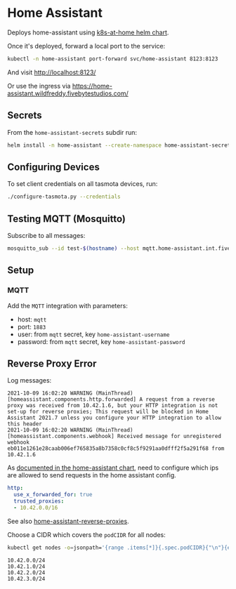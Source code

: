 # Home Assistant

Deploys home-assistant using [k8s-at-home helm chart][k8s-at-home].

Once it's deployed, forward a local port to the service:

```sh
kubectl -n home-assistant port-forward svc/home-assistant 8123:8123
```

And visit <http://localhost:8123/>

Or use the ingress via <https://home-assistant.wildfreddy.fivebytestudios.com/>

## Secrets

From the `home-assistant-secrets` subdir run:

```sh
helm install -n home-assistant --create-namespace home-assistant-secrets .
```

## Configuring Devices

To set client credentials on all tasmota devices, run:

```sh
./configure-tasmota.py --credentials
```

## Testing MQTT (Mosquitto)

Subscribe to all messages:

```sh
mosquitto_sub --id test-$(hostname) --host mqtt.home-assistant.int.fivebytestudios.com --topic '#' --verbose
```

## Setup

### MQTT

Add the `MQTT` integration with parameters:

- host: `mqtt`
- port: `1883`
- user: from `mqtt` secret, key `home-assistant-username`
- password: from `mqtt` secret, key `home-assistant-password`

## Reverse Proxy Error

Log messages:

```text
2021-10-09 16:02:20 WARNING (MainThread) [homeassistant.components.http.forwarded] A request from a reverse proxy was received from 10.42.1.6, but your HTTP integration is not set-up for reverse proxies; This request will be blocked in Home Assistant 2021.7 unless you configure your HTTP integration to allow this header
2021-10-09 16:02:20 WARNING (MainThread) [homeassistant.components.webhook] Received message for unregistered webhook eb011e1261e28caab006ef765835a8b7358c0cf8c5f9291aa0dfff2f5a291f68 from 10.42.1.6
```

As [documented in the home-assistant chart][home-assistant-bad-request], need to
configure which ips are allowed to send requests in the home assistant config.

```yaml
http:
  use_x_forwarded_for: true
  trusted_proxies:
  - 10.42.0.0/16
```

See also [home-assistant-reverse-proxies][].

Choose a CIDR which covers the `podCIDR` for all nodes:

```sh
kubectl get nodes -o=jsonpath='{range .items[*]}{.spec.podCIDR}{"\n"}{end}'
```

```text
10.42.0.0/24
10.42.1.0/24
10.42.2.0/24
10.42.3.0/24
```

[k8s-at-home]: https://github.com/k8s-at-home/charts/tree/master/charts/stable/home-assistant
[home-assistant-bad-request]: https://github.com/k8s-at-home/charts/tree/master/charts/stable/home-assistant#http-400-bad-request-while-accessing-from-your-browser
[home-assistant-reverse-proxies]: https://www.home-assistant.io/integrations/http#reverse-proxies

